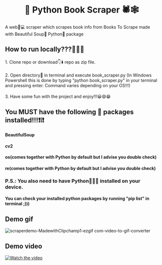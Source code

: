 <h1 align="center">🚀 Python Book Scraper 🕷️🕸️</h1>

<p>A web🛜💻 scraper which scrapes book info from Books To Scrape made with Beautiful Soup🍲 Python🐍 package</p>

## How to run locally???🤔💭🤔

<h4 style="font-weight: normal;">1. Clone repo or download👇⬇️ repo as zip file.</h4>
<h4 style="font-weight: normal;">2. Open directory📂 in terminal and execute book_scraper.py (In Windows Powershell this is done by typing "python book_scraper.py" in your terminal and pressing enter. Command varies depending on your OS!!!)</h4>
<h4 style="font-weight: normal;">3. Have some fun with the project and enjoy!!!😀😄😁</h4>

## You MUST have the following 🐍 packages installed!!!❗❕❗

<h4>BeautifulSoup</h4> 
<h4>cv2</h4>
<h4>os(comes together with Python by default but I advise you double check)</h4>
<h4>re(comes together with Python by default but I advise you double check)</h4>

### P.S.: You also need to have Python🐍🐍🐍 installed on your device.

#### You can check your installed python packages by running "pip list" in terminal ;)))

## Demo gif

![scraperdemo-MadewithClipchamp1-ezgif com-video-to-gif-converter](https://github.com/user-attachments/assets/66524e2f-4484-4bfb-928b-79283b75827c)

## Demo video

[![Watch the video](https://github.com/user-attachments/assets/efc1de5f-9a72-4a7e-8da3-4f980d3d4689)](https://www.youtube.com/watch?v=_J1z0oh2Ir0)




